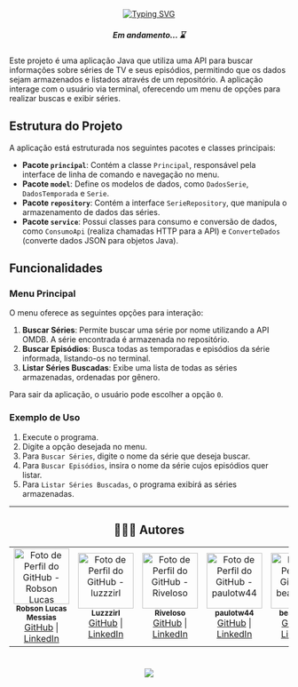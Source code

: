 <div align="center">
  <a href="https://git.io/typing-svg">
    <img src="https://readme-typing-svg.demolab.com?font=Silkscreen&size=20&duration=1500&pause=1000&center=true&vCenter=true&multiline=true&repeat=false&random=false&width=700&height=110&lines=A3+Screenmatch" 
    alt="Typing SVG" />
  </a>
  
  <h5 align="center"> 
    <b> Em andamento... ⌛ </b>
  </h5>
</div>


Este projeto é uma aplicação Java que utiliza uma API para buscar informações sobre séries de TV e seus episódios, permitindo que os dados sejam armazenados e listados através de um repositório. A aplicação interage com o usuário via terminal, oferecendo um menu de opções para realizar buscas e exibir séries.

## Estrutura do Projeto

A aplicação está estruturada nos seguintes pacotes e classes principais:

- **Pacote `principal`**: Contém a classe `Principal`, responsável pela interface de linha de comando e navegação no menu.
- **Pacote `model`**: Define os modelos de dados, como `DadosSerie`, `DadosTemporada` e `Serie`.
- **Pacote `repository`**: Contém a interface `SerieRepository`, que manipula o armazenamento de dados das séries.
- **Pacote `service`**: Possui classes para consumo e conversão de dados, como `ConsumoApi` (realiza chamadas HTTP para a API) e `ConverteDados` (converte dados JSON para objetos Java).

## Funcionalidades

### Menu Principal

O menu oferece as seguintes opções para interação:

1. **Buscar Séries**: Permite buscar uma série por nome utilizando a API OMDB. A série encontrada é armazenada no repositório.
2. **Buscar Episódios**: Busca todas as temporadas e episódios da série informada, listando-os no terminal.
3. **Listar Séries Buscadas**: Exibe uma lista de todas as séries armazenadas, ordenadas por gênero.

Para sair da aplicação, o usuário pode escolher a opção `0`.

### Exemplo de Uso

1. Execute o programa.
2. Digite a opção desejada no menu.
3. Para `Buscar Séries`, digite o nome da série que deseja buscar.
4. Para `Buscar Episódios`, insira o nome da série cujos episódios quer listar.
5. Para `Listar Séries Buscadas`, o programa exibirá as séries armazenadas.

---
  <div align="center">
  
  ## 👩🏻‍💻 Autores <br>
  
<div align="center">
  <!-- Primeira Linha -->
  <table>
    <tr>
      <td align="center">
        <a href="https://github.com/robsonlmds">
          <img src="https://avatars.githubusercontent.com/u/e?email=robsonlmds@hotmail.com&s=500" width="100px;" title="Autor Robson Lucas Messias" alt="Foto de Perfil do GitHub - Robson Lucas Messias"/><br>
        </a>
        <sub><b>Robson Lucas Messias</b></sub><br>
        <a href="https://github.com/robsonlmds">GitHub</a> | 
        <a href="https://www.linkedin.com/in/r-lucas-messias/">LinkedIn</a>
      </td>
      <td align="center">
        <a href="https://github.com/luzzzirl">
          <img src="https://avatars.githubusercontent.com/u/e?email=gabrielluz805@gmail.com&s=500" width="100px;" title="Autor Gabriel Luz" alt="Foto de Perfil do GitHub - luzzzirl"/><br>
        </a>
        <sub><b>Luzzzirl</b></sub><br>
        <a href="https://github.com/luzzzirl">GitHub</a> | 
        <a href="https://www.linkedin.com/in/gabriel-luz-324a14260/?utm_source=share&utm_campaign=share_via&utm_content=profile&utm_medium=ios_app">LinkedIn</a>
      </td>
      <td align="center">
        <a href="https://github.com/Riveloso">
          <img src="https://avatars.githubusercontent.com/u/e?email=svrichard@outlook.com&s=500" width="100px;" title="Autor Richard Veloso" alt="Foto de Perfil do GitHub - Riveloso"/><br>
        </a>
        <sub><b>Riveloso</b></sub><br>
        <a href="https://github.com/Riveloso">GitHub</a> | 
        <a href="https://www.linkedin.com/in/richard-veloso-553148251/?utm_source=share&utm_campaign=share_via&utm_content=profile&utm_medium=ios_app">LinkedIn</a>
      </td>
      <td align="center">
        <a href="https://github.com/paulotw44">
          <img src="https://avatars.githubusercontent.com/u/e?email=paulotw44@gmail.com.com&s=500" width="100px;" title="Autor Paulo Roberto" alt="Foto de Perfil do GitHub - paulotw44"/><br>
        </a>
        <sub><b>paulotw44</b></sub><br>
        <a href="https://github.com/paulotw44">GitHub</a> | 
        <a href="https://github.com/paulotw44">LinkedIn</a>
      </td>
      <td align="center">
        <a href="https://github.com/beafcastro">
          <img src="https://avatars.githubusercontent.com/u/e?email=Bea.falcao.castro@gmail.com&s=500" width="100px;" title="Autor Beatriz Falcão" alt="Foto de Perfil do GitHub - beafcastro"/><br>
        </a>
        <sub><b>beafcastro</b></sub><br>
        <a href="https://github.com/beafcastro">GitHub</a> | 
        <a href="https://www.linkedin.com/in/beatrizfcastro/?utm_source=share&utm_campaign=share_via&utm_content=profile&utm_medium=android_app">LinkedIn</a>
      </td>
    </tr>
  </table>
</div>





  <h1 align="center">
  <img src="https://readme-typing-svg.herokuapp.com/?font=Silkscreen&size=35&center=true&vCenter=true&width=700&height=70&duration=5000&lines=Obrigado+pela+atenção!;" />
  </h1>



